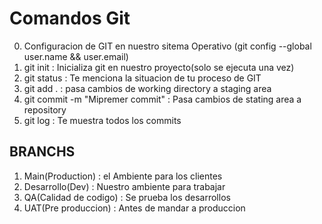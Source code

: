 # Comandos Git
0. Configuracion de GIT en nuestro sitema Operativo (git config --global user.name && user.email)
1. git init : Inicializa git en nuestro proyecto(solo se ejecuta una vez)
2. git status : Te menciona la situacion de tu proceso de GIT
3. git add . : pasa cambios de working directory a staging area
4. git commit -m "Mipremer commit" : Pasa cambios de stating area a repository
5. git log : Te muestra todos los commits

## BRANCHS
1. Main(Production) : el Ambiente para los clientes
2. Desarrollo(Dev) : Nuestro ambiente para trabajar
3. QA(Calidad de codigo) : Se prueba los desarrollos
4. UAT(Pre produccion) : Antes de mandar a produccion